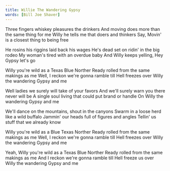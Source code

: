 ```yaml
---
title: Willie The Wandering Gypsy
words: [Bill Joe Shaver]
---
```


Three fingers whiskey pleasures the drinkers
And moving does more than the same thing for me
Willy he tells me that doers and thinkers
Say, Movin' is a closest thing to being free

He rosins his riggins laid back his wages
He's dead set on ridin' in the big rodeo
My woman's tired with an overdue baby
And Willy keeps yelling, Hey Gypsy let's go

Willy you're wild as a Texas Blue Norther
Ready rolled from the same makings as me
Well, I reckon we're gonna ramble till Hell freezes over
Willy the wandering Gypsy and me

Well ladies we surely will take of your favors
And we'll surely warn you there never will be
A single soul living that could put brand or handle
On Willy the wandering Gypsy and me

We'll dance on the mountains, shout in the canyons
Swarm in a loose herd like a wild buffalo
Jammin' our heads full of figures and angles
Tellin' us stuff that we already know

Willy you're wild as a Blue Texas Norther
Ready rolled from the same makings as me
Well, I reckon we're gonna ramble till Hell freezes over
Willy the wandering Gypsy and me

Yeah, Willy you're wild as a Texas Blue Norther
Ready rolled from the same makings as me
And I reckon we're gonna ramble till Hell freeze us over
Willy the wandering Gypsy and me
